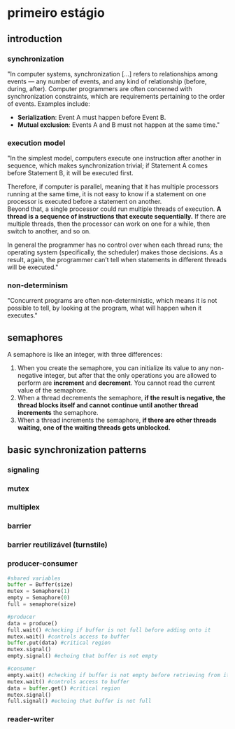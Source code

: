 # primeiro estágio

## introduction
### synchronization
"In computer systems, synchronization [...] refers to relationships among events — any number of events, and any kind of relationship (before, during, after).
Computer programmers are often concerned with synchronization constraints, which are requirements pertaining to the order of events. Examples include:
* **Serialization**: Event A must happen before Event B.
* **Mutual exclusion**: Events A and B must not happen at the same time."

### execution model
"In the simplest model, computers execute one instruction after another in sequence, which makes synchronization trivial; if Statement A comes before Statement B, it will be executed first.

Therefore, if computer is parallel, meaning that it has multiple processors running at the same time, it is not easy to know if a statement on one processor is executed before a statement on another.  
Beyond that, a single processor could run multiple threads of execution. **A thread is a sequence of instructions that execute sequentially.** If there are multiple threads, then the processor can work on one for a while, then switch to another, and so on.

In general the programmer has no control over when each thread runs; the operating system (specifically, the scheduler) makes those decisions. As a result, again, the programmer can’t tell when statements in different threads will be executed."

### non-determinism
"Concurrent programs are often non-deterministic, which means it is not possible to tell, by looking at the program, what will happen when it executes."

## semaphores
A semaphore is like an integer, with three differences:
1. When you create the semaphore, you can initialize its value to any non-negative integer, but after that the only operations you are allowed to perform are **increment** and **decrement**. You cannot read the current value of the semaphore.
2. When a thread decrements the semaphore, **if the result is negative, the thread blocks itself and cannot continue until another thread increments** the semaphore.
3. When a thread increments the semaphore, **if there are other threads waiting, one of the waiting threads gets unblocked.** 

## basic synchronization patterns

### signaling

### mutex

### multiplex

### barrier

### barrier reutilizável (turnstile)

### producer-consumer
```python
#shared variables
buffer = Buffer(size)
mutex = Semaphore(1)
empty = Semaphore(0)
full = semaphore(size)
```

```python
#producer
data = produce()
full.wait() #checking if buffer is not full before adding onto it
mutex.wait() #controls access to buffer
buffer.put(data) #critical region
mutex.signal()
empty.signal() #echoing that buffer is not empty
```

```python
#consumer
empty.wait() #checking if buffer is not empty before retrieving from it
mutex.wait() #controls access to buffer
data = buffer.get() #critical region
mutex.signal()
full.signal() #echoing that buffer is not full
```

### reader-writer
